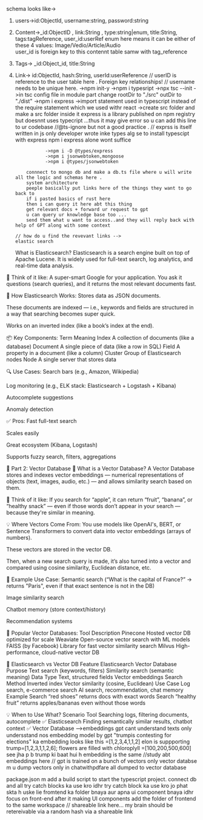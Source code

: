 schema looks like->

1.  users->id:ObjectId, username:string, password:string
2.  Content->\_id:ObjectID , link:String , type:string|enum, title:String,
    tags:tagReference, user_id:userRef
    enum here means it can be either of these 4 values:
    Image/Vedio/Article/Audio  
    user_id is foreign key to this contennt table samw with tag_reference
3.  Tags-> \_id:Object_id, title:String
4.  Link-> id:ObjectId, hash:String, userId:userReference
    // userID is reference to the user table here .
    Foreign key relationships!
    // username needs to be unique here.
    ->npm init-y
    ->npm i typesript
    ->npx tsc --init
    ->in tsc config file in module part change
    rootDir to "./src"
    outDir to "./dist"
    ->npm i express
    ->import statement used in typescript instead of the require statement which we used withr react
    ->create src folder and make a src folder inside it
    express is a library published on npm registry
    but doesnnt uses typecript ...thus it may give error so u can add this line to ur codebase
    //@ts-ignore but not a good practice .
    // exprss is itself written in js only
    developer wrote inke types alg se
    to install typescipt with express npm i express alone wont suffice

                   ->npm i -D @types/express
                   ->npm i jsonwebtoken,mongoose
                   ->npm i @types/jsonwebtoken

            connnect to mongo db and make a db.ts file where u will write all the logic and schemas here .
            system architecture
            peeple basically put links here of the things they want to go back to
            if i pasted basics of rust here
            then i can query it here abt this thing
            get relevant docs + forward ur request to gpt
            u can query ur knowledge base too ...
            send them what u want to access..and they will reply back with help of GPT along with some context

        // how do u find the revevant links -->
        elastic search

    What is Elasticsearch?
    Elasticsearch is a search engine built on top of Apache Lucene. It is widely used for full-text search, log analytics, and real-time data analysis.

🧠 Think of it like:
A super-smart Google for your application. You ask it questions (search queries), and it returns the most relevant documents fast.

🔧 How Elasticsearch Works:
Stores data as JSON documents.

These documents are indexed — i.e., keywords and fields are structured in a way that searching becomes super quick.

Works on an inverted index (like a book’s index at the end).

📦 Key Components:
Term Meaning
Index A collection of documents (like a database)
Document A single piece of data (like a row in SQL)
Field A property in a document (like a column)
Cluster Group of Elasticsearch nodes
Node A single server that stores data

🔍 Use Cases:
Search bars (e.g., Amazon, Wikipedia)

Log monitoring (e.g., ELK stack: Elasticsearch + Logstash + Kibana)

Autocomplete suggestions

Anomaly detection

✅ Pros:
Fast full-text search

Scales easily

Great ecosystem (Kibana, Logstash)

Supports fuzzy search, filters, aggregations

🧠 Part 2: Vector Database
📌 What is a Vector Database?
A Vector Database stores and indexes vector embeddings — numerical representations of objects (text, images, audio, etc.) — and allows similarity search based on them.

🧠 Think of it like:
If you search for “apple”, it can return “fruit”, “banana”, or “healthy snack” — even if those words don’t appear in your search — because they're similar in meaning.

💡 Where Vectors Come From:
You use models like OpenAI's, BERT, or Sentence Transformers to convert data into vector embeddings (arrays of numbers).

These vectors are stored in the vector DB.

Then, when a new search query is made, it’s also turned into a vector and compared using cosine similarity, Euclidean distance, etc.

🧠 Example Use Case:
Semantic search (“What is the capital of France?” → returns "Paris", even if that exact sentence is not in the DB)

Image similarity search

Chatbot memory (store context/history)

Recommendation systems

🔧 Popular Vector Databases:
Tool Description
Pinecone Hosted vector DB optimized for scale
Weaviate Open-source vector search with ML models
FAISS (by Facebook) Library for fast vector similarity search
Milvus High-performance, cloud-native vector DB

🔄 Elasticsearch vs Vector DB
Feature Elasticsearch Vector Database
Purpose Text search (keywords, filters) Similarity search (semantic meaning)
Data Type Text, structured fields Vector embeddings
Search Method Inverted index Vector similarity (cosine, Euclidean)
Use Case Log search, e-commerce search AI search, recommendation, chat memory
Example Search “red shoes” returns docs with exact words Search “healthy fruit” returns apples/bananas even without those words

💡 When to Use What?
Scenario Tool
Searching logs, filtering documents, autocomplete ✅ Elasticsearch
Finding semantically similar results, chatbot context ✅ Vector Database
-->embeddings
gpt cant understand texts only undersstand nos
embedding model by gpt
"trumpis contesting for elections" ka embedding looks like this
=[1,2,3,4,1,1,2]
elon is suppporting trump=[1,2,3,1,1,2,6];
flowers are filled with chloroplyll
=[100,200,500,600]
see jha p b trump ki baat hui h embedding is the same
//study abt embeddings here
// gpt is trained on a bunch of vectors only
vector databse m u dump vectors only
in chatwithpdfare all dumped to vector database

package.json m add a build script to start the typescript project.
connect db and all
try catch blocks ka use kro idhr
try catch block ka use kro jo phat skta h uske lie
fromtend ka folder bnaya aur apna ui component bnaya idhr
focus on front-end after it making UI components add the folder of frontend to the same workspace
// shareable link here...
my brain should be retereivable via a random hash
via a shareable link
